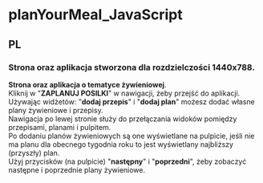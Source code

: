 # planYourMeal_JavaScript

## PL
### Strona oraz aplikacja stworzona dla rozdzielczości 1440x788.    
**Strona oraz aplikacja o tematyce żywieniowej**.  
Kliknij w "**ZAPLANUJ POSILKI**" w nawigacji, żeby przejść do aplikacji.  
Używając widżetów: "**dodaj przepis**" i "**dodaj plan**" możesz dodać własne plany żywieniowe i przepisy.  
Nawigacja po lewej stronie służy do przełączania widoków pomiędzy przepisami, planami i pulpitem.  
Po dodaniu planów żywieniowych są one wyświetlane na pulpicie, jeśli nie ma planu dla obecnego tygodnia roku to jest wyświetlany najbliższy (przyszły) plan.   
Użyj przycisków (na pulpicie) "**następny**" i "**poprzedni**", żeby zobaczyć następne i poprzednie plany żywieniowe.

